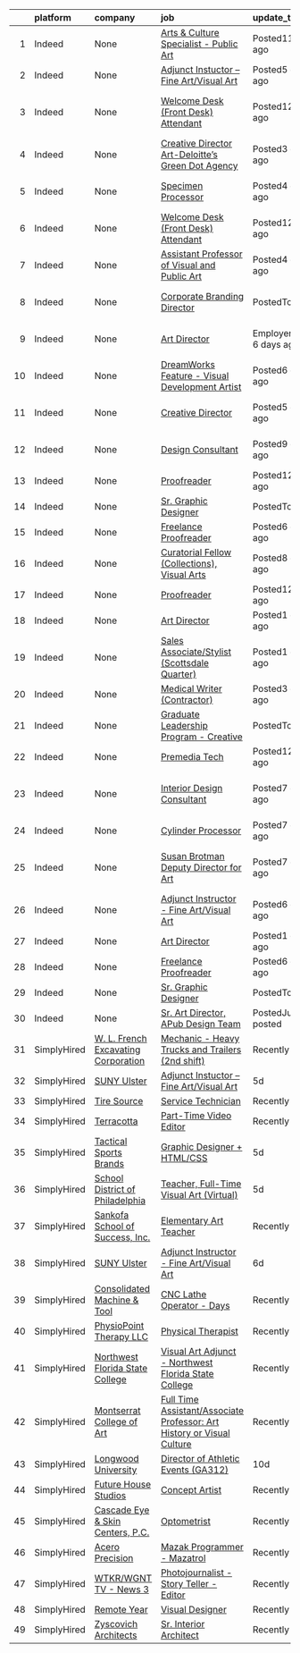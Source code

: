 

|    | platform    | company                                     | job                                                                                                                                                                               | update_time               | location                                         |
|---:|:------------|:--------------------------------------------|:----------------------------------------------------------------------------------------------------------------------------------------------------------------------------------|:--------------------------|:-------------------------------------------------|
|  1 | Indeed      | None                                        | [Arts & Culture Specialist - Public Art](https://www.indeed.com/rc/clk?jk=c8ca624a779ccfb7&fccid=502f0568799c6adf&vjs=3)                                                          | Posted11 days ago         | City of Tempe, AZ                                |
|  2 | Indeed      | None                                        | [Adjunct Instuctor – Fine Art/Visual Art](https://www.indeed.com/rc/clk?jk=1de0283f890823e7&fccid=914be1d5071eeb3e&vjs=3)                                                         | Posted5 days ago          | Stone Ridge, NY 12484                            |
|  3 | Indeed      | None                                        | [Welcome Desk (Front Desk) Attendant](https://www.indeed.com/rc/clk?jk=d43654d92a538909&fccid=1f85e46a5228b33f&vjs=3)                                                             | Posted12 days ago         | Phoenix, AZ 85018 (Camelback East area)          |
|  4 | Indeed      | None                                        | [Creative Director Art-Deloitte’s Green Dot Agency](https://www.indeed.com/rc/clk?jk=00b1fbe7bf6d6582&fccid=9e215d88a6b33622&vjs=3)                                               | Posted3 days ago          | Helena, MT+121 locations                         |
|  5 | Indeed      | None                                        | [Specimen Processor](https://www.indeed.com/company/Inform-Diagnostics/jobs/Specimen-Processor-103fb156d6876a8f?fccid=165542b1435772a6&vjs=3)                                     | Posted4 days ago          | Phoenix, AZ 85040 (South Mountain area)          |
|  6 | Indeed      | None                                        | [Welcome Desk (Front Desk) Attendant](https://www.indeed.com/company/The-Village-Health-Clubs-and-Spas/jobs/Welcome-Desk-Attendant-d14a06bb399177fa?fccid=c7ea38c42815f7f3&vjs=3) | Posted12 days ago         | Phoenix, AZ                                      |
|  7 | Indeed      | None                                        | [Assistant Professor of Visual and Public Art](https://www.indeed.com/rc/clk?jk=281cf74ae0a0f3af&fccid=35860690167ff4b0&vjs=3)                                                    | Posted4 days ago          | Seaside, CA 93955                                |
|  8 | Indeed      | None                                        | [Corporate Branding Director](https://www.indeed.com/company/Early-Warning-Services/jobs/Corporate-Branding-Director-aa7437b62c2f592a?fccid=094bfee9de38aca9&vjs=3)               | PostedToday               | Scottsdale, AZ 85260 (North Scottsdale area)     |
|  9 | Indeed      | None                                        | [Art Director](https://www.indeed.com/company/The-Pharm-&-Sunday-Goods/jobs/Art-Director-99b4580b552d00a0?fccid=85be07cfabda2a13&vjs=3)                                           | EmployerActive 6 days ago | Scottsdale, AZ 85251 (South Scottsdale area)     |
| 10 | Indeed      | None                                        | [DreamWorks Feature - Visual Development Artist](https://www.indeed.com/rc/clk?jk=098ff4a4011842f3&fccid=35d653c09c2712b6&vjs=3)                                                  | Posted6 days ago          | Glendale, CA                                     |
| 11 | Indeed      | None                                        | [Creative Director](https://www.indeed.com/company/Signing-Day-Sports/jobs/Creative-Director-ca64dd1fe9e133b9?fccid=b49f3dc7e818d47c&vjs=3)                                       | Posted5 days ago          | Scottsdale, AZ 85255 (North Scottsdale area)     |
| 12 | Indeed      | None                                        | [Design Consultant](https://www.indeed.com/rc/clk?jk=03c2b8b5c9e95b77&fccid=e5ed0165d5ce58ea&vjs=3)                                                                               | Posted9 days ago          | Scottsdale, AZ 85254 (North Scottsdale area)     |
| 13 | Indeed      | None                                        | [Proofreader](https://www.indeed.com/rc/clk?jk=b8f0614522688d56&fccid=74a56f9a02787559&vjs=3)                                                                                     | Posted12 days ago         | Remote                                           |
| 14 | Indeed      | None                                        | [Sr. Graphic Designer](https://www.indeed.com/company/Early-Warning-Services/jobs/Senior-Graphic-Designer-0280217ae84245ed?fccid=094bfee9de38aca9&vjs=3)                          | PostedToday               | Scottsdale, AZ+1 location                        |
| 15 | Indeed      | None                                        | [Freelance Proofreader](https://www.indeed.com/company/Trailer-Park/jobs/Freelance-Proofreader-1e524c7a5a47fc6e?fccid=263e4230d565b348&vjs=3)                                     | Posted6 days ago          | Hollywood, CA                                    |
| 16 | Indeed      | None                                        | [Curatorial Fellow (Collections), Visual Arts](https://www.indeed.com/company/Walker-Art-Center/jobs/Curatorial-Fellow-74f62fdae2d07c30?fccid=15335aa2abafce8b&vjs=3)             | Posted8 days ago          | Minneapolis, MN                                  |
| 17 | Indeed      | None                                        | [Proofreader](https://www.indeed.com/rc/clk?jk=b8f0614522688d56&fccid=74a56f9a02787559&vjs=3)                                                                                     | Posted12 days ago         | Remote                                           |
| 18 | Indeed      | None                                        | [Art Director](https://www.indeed.com/rc/clk?jk=455f480df95c61c2&fccid=70e8fa3183f79aaf&vjs=3)                                                                                    | Posted1 day ago           | Remote                                           |
| 19 | Indeed      | None                                        | [Sales Associate/Stylist (Scottsdale Quarter)](https://www.indeed.com/company/Gorjana-&-Griffin/jobs/Sales-Associate-Stylist-1011466d0b138501?fccid=685c0b4fdaab3ff4&vjs=3)       | Posted1 day ago           | Scottsdale, AZ 85254 (North Scottsdale area)     |
| 20 | Indeed      | None                                        | [Medical Writer (Contractor)](https://www.indeed.com/rc/clk?jk=43cdcf7bf8d65464&fccid=327dd22a24fe8212&vjs=3)                                                                     | Posted3 days ago          | +2 locationsRemote                               |
| 21 | Indeed      | None                                        | [Graduate Leadership Program - Creative](https://www.indeed.com/company/PMG/jobs/Graduate-Leadership-Program-706233ddc0a08177?fccid=c43cfe4429db8d7d&vjs=3)                       | PostedToday               | Dallas, TX                                       |
| 22 | Indeed      | None                                        | [Premedia Tech](https://www.indeed.com/rc/clk?jk=b553cb02c5dd6e31&fccid=487a18038e53a72b&vjs=3)                                                                                   | Posted12 days ago         | Tempe, AZ+1 location                             |
| 23 | Indeed      | None                                        | [Interior Design Consultant](https://www.indeed.com/rc/clk?jk=d1f58b43aa63b189&fccid=e5ed0165d5ce58ea&vjs=3)                                                                      | Posted7 days ago          | Roseville, CA 95678 (Galleria area)+11 locations |
| 24 | Indeed      | None                                        | [Cylinder Processor](https://www.indeed.com/rc/clk?jk=4b56f3a506f04936&fccid=de16c1f4eccfad81&vjs=3)                                                                              | Posted7 days ago          | Phoenix, AZ+1 location                           |
| 25 | Indeed      | None                                        | [Susan Brotman Deputy Director for Art](https://www.indeed.com/rc/clk?jk=898cc5bc33e008e1&fccid=0a08df69227b7e05&vjs=3)                                                           | Posted7 days ago          | Seattle, WA 98101 (Downtown area)                |
| 26 | Indeed      | None                                        | [Adjunct Instructor - Fine Art/Visual Art](https://www.indeed.com/company/SUNY-Ulster/jobs/Adjunct-Instructor-a440c3913b3defb5?fccid=914be1d5071eeb3e&vjs=3)                      | Posted6 days ago          | Stone Ridge, NY 12484                            |
| 27 | Indeed      | None                                        | [Art Director](https://www.indeed.com/rc/clk?jk=455f480df95c61c2&fccid=70e8fa3183f79aaf&vjs=3)                                                                                    | Posted1 day ago           | Remote                                           |
| 28 | Indeed      | None                                        | [Freelance Proofreader](https://www.indeed.com/company/Trailer-Park/jobs/Freelance-Proofreader-1e524c7a5a47fc6e?fccid=263e4230d565b348&vjs=3)                                     | Posted6 days ago          | Hollywood, CA                                    |
| 29 | Indeed      | None                                        | [Sr. Graphic Designer](https://www.indeed.com/company/Early-Warning-Services/jobs/Senior-Graphic-Designer-0280217ae84245ed?fccid=094bfee9de38aca9&vjs=3)                          | PostedToday               | Scottsdale, AZ+1 location                        |
| 30 | Indeed      | None                                        | [Sr. Art Director, APub Design Team](https://www.indeed.com/rc/clk?jk=1176a681c07d549f&fccid=fe2d21eef233e94a&vjs=3)                                                              | PostedJust posted         | Seattle, WA+1 location                           |
| 31 | SimplyHired | [W. L. French Excavating Corporation](None) | [Mechanic - Heavy Trucks and Trailers (2nd shift)](https://www.simplyhired.com/job/4o1W0KOTScz0cjhptDzCU0VDsyP2HQ2a9fH2X7UNZMPZIUn9qGWpTg?q=visual+art)                           | Recently                  | North Billerica, MA                              |
| 32 | SimplyHired | [SUNY Ulster](None)                         | [Adjunct Instuctor – Fine Art/Visual Art](https://www.simplyhired.com/job/4abNX2LBqaE0PnwAx48fGLi5uNWZ-M5-JQdFuEjhLD3-VvrXZBOatA?q=visual+art)                                    | 5d                        | Stone Ridge, NY                                  |
| 33 | SimplyHired | [Tire Source](None)                         | [Service Technician](https://www.simplyhired.com/job/1E8kJtG3rt7UrANcjCE4LoPEvgDk1ei7x2Tbnu6e0BMM2ka8YWNwfg?q=visual+art)                                                         | Recently                  | Streetsboro, OH                                  |
| 34 | SimplyHired | [Terracotta](None)                          | [Part-Time Video Editor](https://www.simplyhired.com/job/Bj9mBl-YK2Ai4C6A4iXosnRlhApkmlBoygYFKNpLB0hF3RXJzXonzQ?q=visual+art)                                                     | Recently                  | Remote                                           |
| 35 | SimplyHired | [Tactical Sports Brands](None)              | [Graphic Designer + HTML/CSS](https://www.simplyhired.com/job/L3D54ikixhVNYzUS0zMwfcQaZYlj3iWXjbcJtSQowiCzkKCTcX3FTA?q=visual+art)                                                | 5d                        | Remote                                           |
| 36 | SimplyHired | [School District of Philadelphia](None)     | [Teacher, Full-Time Visual Art (Virtual)](https://www.simplyhired.com/job/AN3XvIVVMxVACAEiHXDJiQm4e_HTUqhssWPK2gJllimuWodM02uz0g?q=visual+art)                                    | 5d                        | Philadelphia, PA                                 |
| 37 | SimplyHired | [Sankofa School of Success, Inc.](None)     | [Elementary Art Teacher](https://www.simplyhired.com/job/YEkUC3SGcoQAgAs3PiucGrIGiVpXax8W3h8XHhuukF9sKg6h0Bj7Bw?q=visual+art)                                                     | Recently                  | Indianapolis, IN                                 |
| 38 | SimplyHired | [SUNY Ulster](None)                         | [Adjunct Instructor - Fine Art/Visual Art](https://www.simplyhired.com/job/QJfLC6GIz_L3-649wpCyIrJTzS_ypDQfcBEFlDdAVINNPoGVlFvZaQ?q=visual+art)                                   | 6d                        | Stone Ridge, NY                                  |
| 39 | SimplyHired | [Consolidated Machine & Tool](None)         | [CNC Lathe Operator - Days](https://www.simplyhired.com/job/cozlNl_us54ihgmvUoljWAo_cSFODg2qKj8eB4tGEePeaaRPR2pkuw?q=visual+art)                                                  | Recently                  | Omro, WI                                         |
| 40 | SimplyHired | [PhysioPoint Therapy LLC](None)             | [Physical Therapist](https://www.simplyhired.com/job/zhBR15l_U_i88BKCsvh6TqA3EcRZQ5SF4FrVTXnuo_Q1iEslGsWL3g?q=visual+art)                                                         | Recently                  | Crown Point, IN                                  |
| 41 | SimplyHired | [Northwest Florida State College](None)     | [Visual Art Adjunct - Northwest Florida State College](https://www.simplyhired.com/job/mgWHnQtOQnOUEfk0qXfgMNZIWNoVGwq7fqosMdCHPgCRys1-lNO7hw?q=visual+art)                       | Recently                  | Niceville, FL                                    |
| 42 | SimplyHired | [Montserrat College of Art](None)           | [Full Time Assistant/Associate Professor: Art History or Visual Culture](https://www.simplyhired.com/job/QrVqc8Z6tBh549Yv5AFILqGzJoebXqDUtG5wghJZ5hbjlt_fEqcLvw?q=visual+art)     | Recently                  | Beverly, MA                                      |
| 43 | SimplyHired | [Longwood University](None)                 | [Director of Athletic Events (GA312)](https://www.simplyhired.com/job/vQkOQ1gRO9o19WZf4HhWAX7j5UNkxtrdq-dsDlUTk0H8QJ1xxDQn-Q?q=visual+art)                                        | 10d                       | Farmville, VA                                    |
| 44 | SimplyHired | [Future House Studios](None)                | [Concept Artist](https://www.simplyhired.com/job/NcTy7nuV2mhcBM9dAEwYWUdgTJjdnm50MgVq_E3gzuGeu0CU1KLzxg?q=visual+art)                                                             | Recently                  | Remote                                           |
| 45 | SimplyHired | [Cascade Eye & Skin Centers, P.C.](None)    | [Optometrist](https://www.simplyhired.com/job/yAssNqbUsu9zxn1Nqn5n9kXSPa-mo_Lhb1dHssxj59beFqVHj5_ryA?q=visual+art)                                                                | Recently                  | University Place, WA                             |
| 46 | SimplyHired | [Acero Precision](None)                     | [Mazak Programmer - Mazatrol](https://www.simplyhired.com/job/APlF2hBxCM3OeifOSeCgcnxva_nG6sTPJ26nT04dxNY3TQFXnW3ybQ?q=visual+art)                                                | Recently                  | West Chester, PA                                 |
| 47 | SimplyHired | [WTKR/WGNT TV - News 3](None)               | [Photojournalist - Story Teller - Editor](https://www.simplyhired.com/job/RuM03p21GE6bwH4QBiPX01G5qxztjEAaxlODIvY5bTjqFTxuB4S3BQ?q=visual+art)                                    | Recently                  | Virginia Beach, VA                               |
| 48 | SimplyHired | [Remote Year](None)                         | [Visual Designer](https://www.simplyhired.com/job/P_xfHXKiUb-Og_vGn2zcvWbvvodRKtaMfB1X8hzVJOIWbVj1TbrSug?q=visual+art)                                                            | Recently                  | United States                                    |
| 49 | SimplyHired | [Zyscovich Architects](None)                | [Sr. Interior Architect](https://www.simplyhired.com/job/T7oet47aCOFHKQsEghPBtusux2cJdi0zmkul-G67QosaeOLXQtvx5Q?q=visual+art)                                                     | Recently                  | Miami, FL                                        |